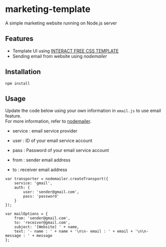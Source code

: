 # marketing-template

A simple marketing website running on Node.js server

## Features

- Template UI using [INTERACT FREE CSS TEMPLATE](https://www.free-css.com/free-css-templates/page234/interact)
- Sending email from website using *nodemailer*

## Installation

    npm install

## Usage

Update the code below using your own information in `email.js` to use email feature.<br>
For more information, refer to [nodemailer](https://nodemailer.com/about/).

- service : email service provider
- user : ID of your email service account
- pass : Password of your email service account

- from : sender email address
- to : receiver email address

```
var transporter = nodemailer.createTransport({
    service: 'gmail',
    auth: {
        user: 'sender@gmail.com',
        pass: 'password'
    }
});

var mailOptions = {
    from: 'sender@gmail.com',
    to: 'receiver@gmail.com',
    subject: '[Website] ' + name,
    text: '- name : ' + name + '\n\n- email : ' + email + '\n\n- message : ' + message
};
```
